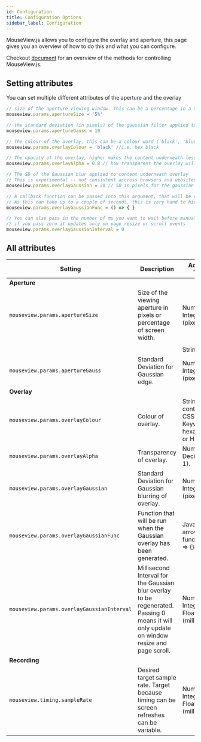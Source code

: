 ```yaml
---
id: Configuration
title: Configuration Options
sidebar_label: Configuration
---
```


MouseView.js allows you to configure the overlay and aperture, this page gives you an overview of how to do this and what you can configure. 

Checkout [document](Functions.md) for an overview of the methods for controlling MouseView.js.

## Setting attributes

You can set multiple different attributes of the aperture and the overlay
```jsx title="Attributes Example"
// size of the aperture viewing window. This can be a percentage in a string or an integer in pixels
mouseview.params.apertureSize = '5%'

// the standard deviation (in pixels) of the gaussian filter applied to the edge of the aperture
mouseview.params.apertureGauss = 10 

// The colour of the overlay, this can be a colour word ('black', 'blue') or a hex string
mouseview.params.overlayColour = 'black' //i.e. hex black

// The opacity of the overlay, higher makes the content underneath less visible 
mouseview.params.overlayAlpha = 0.8 // how transparent the overlay will be

// The SD of the Gaussian blur applied to content underneath overlay 
// This is experimental -- not consistent accross browsers and websites, and adds considerable time to the delay
mouseview.params.overlayGaussian = 20 // SD in pixels for the gaussian blur filter (experimental -- not consistent on browsers)

// A callback function can be passed into this argument, that will be run on the completion of the guassian blurring
// As this can take up to a couple of seconds, this is very hand to hide elements or to start events after the blurr is in place!
mouseview.params.overlayGaussianFunc = () => { }

// You can also pass in the number of ms you want to wait before manually recapturing the blur (you may want to do this for dynamic contennt in the page)
// if you pass zero it updates only on page resize or scroll events
mouseview.params.overlayGaussianInterval = 0
```

## All attributes


| Setting                                  | Description                                                                                                                                 | Accepted Types                                           | Default                                   |
|------------------------------------------|---------------------------------------------------------------------------------------------------------------------------------------------|----------------------------------------------------------|-------------------------------------------|
| **Aperture**                                 |                                                                                                                                             |                                                          |                                           |
| ```mouseview.params.apertureSize```           | Size of the viewing aperture in pixels or percentage of screen width.                                                                       | Number-Integer (pixels) or                               | ‘5%’                                      |
|                                          |                                                                                                                                             |                                                          |                                           |
|                                          |                                                                                                                                             | String (‘x%’)                                            |                                           |
| ```mouseview.params.apertureGauss```           | Standard Deviation for Gaussian edge.                                                                                                       | Number-Integer (pixels)                                  | 10                                        |
| **Overlay**                                  |                                                                                                                                             |                                                          |                                           |
| ```mouseview.params.overlayColour```           | Colour of overlay.                                                                                                                          | String containing CSS Keyword, hexadecimal, or HSL code. | ‘black’                                   |
| ```mouseview.params.overlayAlpha```            | Transparency of overlay.                                                                                                                    | Number-Decimal (0-1).                                    | 0.8                                       |
| ```mouseview.params.overlayGaussian```         | Standard Deviation for Gaussian blurring of overlay.                                                                                        | Number-Integer (pixels)                                  | 20                                        |
| ```mouseview.params.overlayGaussianFunc```     | Function that will be run when the Gaussian overlay has been generated.                                                                     | JavaScript arrow function. “() => {}”                    | () => {console.log('overlay generated')}  |
| ```mouseview.params.overlayGaussianInterval``` | Millisecond Interval for the Gaussian blur overlay to be regenerated. Passing 0 means it will only update on window resize and page scroll. | Number-Integer or Float (milliseconds)                   | 0                                         |
| **Recording**                                |                                                                                                                                             |                                                          |                                           |
| ```mouseview.timing.sampleRate```              | Desired target sample rate. Target because timing can be screen refreshes can be variable.                                                  | Number-Integer or Float (milliseconds)                   | 16.66 (one refresh at 50Hz)               |